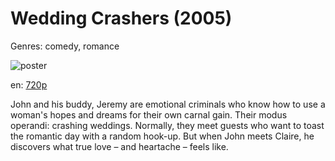 # Wedding Crashers (2005)

Genres: comedy, romance

![poster](http://image.tmdb.org/t/p/w500/5vMEXtz1DXgxFsv8pgFFGuOlI8V.jpg)

en:
  [720p](magnet:?xt=urn:btih:BCF77B38C97976CD1DE66E56300D8C6F2A8EE3D7&tr=udp://glotorrents.pw:6969/announce&tr=udp://tracker.opentrackr.org:1337/announce&tr=udp://torrent.gresille.org:80/announce&tr=udp://tracker.openbittorrent.com:80&tr=udp://tracker.coppersurfer.tk:6969&tr=udp://tracker.leechers-paradise.org:6969&tr=udp://p4p.arenabg.ch:1337&tr=udp://tracker.internetwarriors.net:1337)
  


John and his buddy, Jeremy are emotional criminals who know how to use a woman's hopes and dreams for their own carnal gain. Their modus operandi: crashing weddings. Normally, they meet guests who want to toast the romantic day with a random hook-up. But when John meets Claire, he discovers what true love – and heartache – feels like.